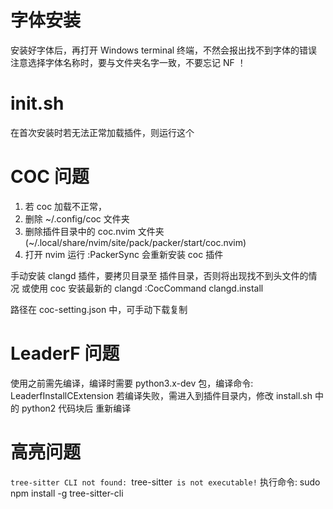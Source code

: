 
# 字体安装

安装好字体后，再打开 Windows terminal 终端，不然会报出找不到字体的错误
注意选择字体名称时，要与文件夹名字一致，不要忘记 NF ！

# init.sh
在首次安装时若无法正常加载插件，则运行这个

# COC 问题
1. 若 coc 加载不正常，
2. 删除 ~/.config/coc 文件夹
3. 删除插件目录中的 coc.nvim 文件夹 (~/.local/share/nvim/site/pack/packer/start/coc.nvim)
4. 打开 nvim 运行 :PackerSync 会重新安装 coc 插件

手动安装 clangd 插件，要拷贝目录至 插件目录，否则将出现找不到头文件的情况
或使用 coc 安装最新的 clangd :CocCommand clangd.install

路径在 coc-setting.json 中，可手动下载复制

# LeaderF 问题
使用之前需先编译，编译时需要 python3.x-dev 包，编译命令: LeaderfInstallCExtension
若编译失败，需进入到插件目录内，修改 install.sh 中的 python2 代码块后 重新编译

# 高亮问题
`tree-sitter CLI not found: `tree-sitter` is not executable!`
执行命令: sudo npm install -g tree-sitter-cli

